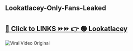 
 ## Lookatlacey-Only-Fans-Leaked

# <h2><a href="https://clipsfans.com/Lookatlacey&ref=git">🔗 Click to LINKS ⏩⏩ 👉 🟢 Lookatlacey </a></h2>

<a href="https://clipsfans.com/Lookatlacey&ref=git" rel="nofollow" data-target="animated-image.originalLink"><img src="https://i.ibb.co.com/xMMVF88/686577567.gif" alt="Viral Video Original" style="max-width: 100%; display: inline-block;" data-target="animated-image.originalImage"></a>
